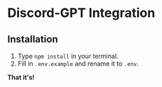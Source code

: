 # Discord-GPT Integration

## Installation

1. Type `npm install` in your terminal.
2. Fill in `.env.example` and rename it to `.env`.

**That it's!**
